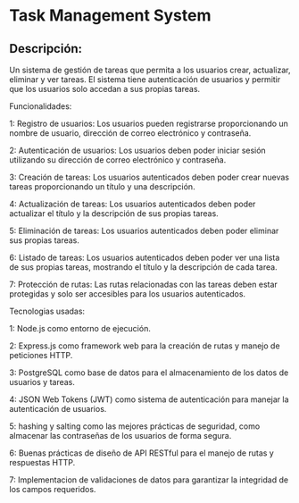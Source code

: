 # Task Management System

## Descripción:

Un sistema de gestión de tareas que permita a los usuarios crear, actualizar, eliminar y ver tareas. El sistema tiene autenticación de usuarios y permitir que los usuarios solo accedan a sus propias tareas.

Funcionalidades:

1: Registro de usuarios: Los usuarios pueden registrarse proporcionando un nombre de usuario, dirección de correo electrónico y contraseña.

2: Autenticación de usuarios: Los usuarios deben poder iniciar sesión utilizando su dirección de correo electrónico y contraseña.

3: Creación de tareas: Los usuarios autenticados deben poder crear nuevas tareas proporcionando un título y una descripción.

4: Actualización de tareas: Los usuarios autenticados deben poder actualizar el título y la descripción de sus propias tareas.

5: Eliminación de tareas: Los usuarios autenticados deben poder eliminar sus propias tareas.

6: Listado de tareas: Los usuarios autenticados deben poder ver una lista de sus propias tareas, mostrando el título y la descripción de cada tarea.

7: Protección de rutas: Las rutas relacionadas con las tareas deben estar protegidas y solo ser accesibles para los usuarios autenticados.

Tecnologias usadas:

1: Node.js como entorno de ejecución.

2: Express.js como framework web para la creación de rutas y manejo de peticiones HTTP.

3: PostgreSQL como base de datos para el almacenamiento de los datos de usuarios y tareas.

4: JSON Web Tokens (JWT) como sistema de autenticación para manejar la autenticación de usuarios.

5: hashing y salting como las mejores prácticas de seguridad, como almacenar las contraseñas de los usuarios de forma segura.

6: Buenas prácticas de diseño de API RESTful para el manejo de rutas y respuestas HTTP.

7: Implementacion de validaciones de datos para garantizar la integridad de los campos requeridos.
